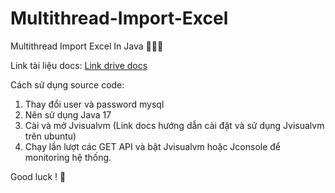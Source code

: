 # Multithread-Import-Excel
Multithread Import Excel In Java 🧵🧵🧵

Link tài liệu docs: [Link drive docs]([https://github.com/user/repo/blob/branch/other_file.md](https://docs.google.com/document/d/1IOsCud4O-l9TShI1FyhGtZa6hrECxbOtKP3qCT9cPbo/edit?usp=sharing)https://docs.google.com/document/d/1IOsCud4O-l9TShI1FyhGtZa6hrECxbOtKP3qCT9cPbo/edit?usp=sharing)

Cách sử dụng source code:
1. Thay đổi user và password mysql
2. Nên sử dụng Java 17
3. Cài và mở Jvisualvm (Link docs hướng dẫn cài đặt và sử dụng Jvisualvm trên ubuntu)
5. Chạy lần lượt các GET API và bật Jvisualvm hoặc Jconsole để monitoring hệ thống.

Good luck ! 📘 

